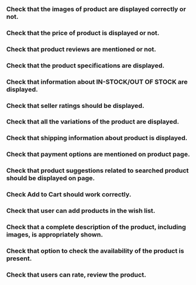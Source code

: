 ### Check that the images of product are displayed correctly or not. 
 ### Check that the price of product is displayed or not. 
 ### Check that product reviews are mentioned or not. 
 ### Check that the product specifications are displayed. 
 ### Check that information about IN-STOCK/OUT OF STOCK are displayed. 
 ### Check that seller ratings should be displayed. 
 ### Check that all the variations of the product are displayed. 
 ### Check that shipping information about product is displayed. 
 ### Check that payment options are mentioned on product page. 
 ### Check that product suggestions related to searched product should be displayed on page. 
 ### Check Add to Cart should work correctly.
 ### Check that user can add products in the wish list.
 ### Check that a complete description of the product, including images, is appropriately shown.
 ### Check that option to check the availability of the product is present.
 ### Check that users can rate, review the product.
